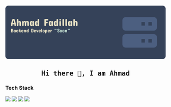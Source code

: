 ![](https://github.com/afustrator/afustrator/blob/master/banner-github.png)
<h2 align='center'><samp><strong>Hi there 👋, I am Ahmad</strong></samp></h2>


### Tech Stack

![](https://img.shields.io/badge/-JavaScript-000000?style=flat&logo=javascript)
![](https://img.shields.io/badge/-Nodejs-000000?style=flat&logo=Node.js)
![](https://img.shields.io/badge/-npm-000000?style=flat&logo=npm&labelColor=ffffff)
![](https://img.shields.io/badge/-PostgreSQL-000000?style=flat&logo=postgresql&logoColor=ffffff&labelColor=336791)
